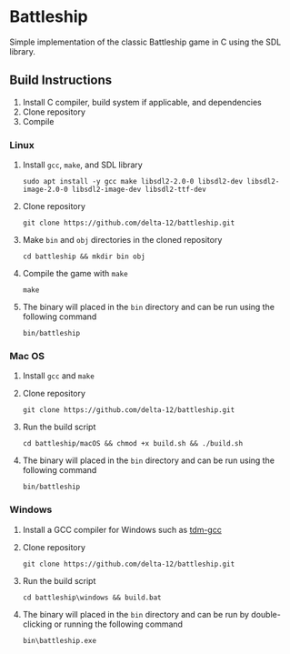 # Battleship

Simple implementation of the classic Battleship game in C using the SDL library.

## Build Instructions

1. Install C compiler, build system if applicable, and dependencies
2. Clone repository
3. Compile

### Linux

1. Install `gcc`, `make`, and SDL library

   `sudo apt install -y gcc make libsdl2-2.0-0 libsdl2-dev libsdl2-image-2.0-0 libsdl2-image-dev libsdl2-ttf-dev`

2. Clone repository

   `git clone https://github.com/delta-12/battleship.git`

3. Make `bin` and `obj` directories in the cloned repository

   `cd battleship && mkdir bin obj`

4. Compile the game with `make`

   `make`

5. The binary will placed in the `bin` directory and can be run using the following command

   `bin/battleship`

### Mac OS

1. Install `gcc` and `make`
2. Clone repository

   `git clone https://github.com/delta-12/battleship.git`

3. Run the build script

   `cd battleship/macOS && chmod +x build.sh && ./build.sh`

4. The binary will placed in the `bin` directory and can be run using the following command

   `bin/battleship`

### Windows

1. Install a GCC compiler for Windows such as [tdm-gcc](https://jmeubank.github.io/tdm-gcc/download/)
2. Clone repository

   `git clone https://github.com/delta-12/battleship.git`

3. Run the build script

   `cd battleship\windows && build.bat`

4. The binary will placed in the `bin` directory and can be run by double-clicking or running the following command

   `bin\battleship.exe`

